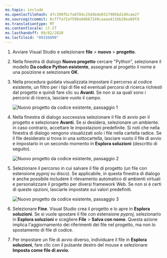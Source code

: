 ```yaml
---
ms.topic: include
ms.openlocfilehash: 47c390fbc7a6f84c25d4bde0317985bd149cae2f
ms.sourcegitcommit: 6cfffa72af599a9d667249caaaa411bb28ea69fd
ms.translationtype: MT
ms.contentlocale: it-IT
ms.lasthandoff: 09/02/2020
ms.locfileid: "89326098"
---
```

1. Avviare Visual Studio e selezionare **file**  >  **nuovo**  >  **progetto**.

1. Nella finestra di dialogo **Nuovo progetto** cercare "Python", selezionare il modello **Da codice Python esistente**, assegnare al progetto il nome e una posizione e selezionare **OK**.

1. Nella procedura guidata visualizzata impostare il percorso al codice esistente, un filtro per i tipi di file ed eventuali percorsi di ricerca richiesti dal progetto e quindi fare clic su **Avanti**. Se non si sa quali sono i percorsi di ricerca, lasciare vuoto il campo.

    ![Nuovo progetto da codice esistente, passaggio 1](../media/projects-from-existing-1.png)

1. Nella finestra di dialogo successiva selezionare il file di avvio per il progetto e selezionare **Avanti**. Se si desidera, selezionare un ambiente. in caso contrario, accettare le impostazioni predefinite. Si noti che nella finestra di dialogo vengono visualizzati solo i file nella cartella radice. Se il file desiderato si trova in una sottocartella, lasciare vuoto il file di avvio e impostarlo in un secondo momento in **Esplora soluzioni** (descritto di seguito).

    ![Nuovo progetto da codice esistente, passaggio 2](../media/projects-from-existing-2.png)

1. Selezionare il percorso in cui salvare il file di progetto (un file con estensione *pyproj* su disco). Se applicabile, in questa finestra di dialogo è anche possibile includere il rilevamento automatico di ambienti virtuali e personalizzare il progetto per diversi framework Web. Se non si è certi di queste opzioni, lasciarle impostate sui valori predefiniti.

    ![Nuovo progetto da codice esistente, passaggio 3](../media/projects-from-existing-3.png)

1. Selezionare **Fine**. Visual Studio crea il progetto e lo apre in **Esplora soluzioni**. Se si vuole spostare il file con estensione *pyproj*, selezionarlo in **Esplora soluzioni** e scegliere **File** > **Salva con nome**. Questa azione implica l'aggiornamento dei riferimenti dei file nel progetto, ma non lo spostamento di file di codice.

1. Per impostare un file di avvio diverso, individuare il file in **Esplora soluzioni**, fare clic con il pulsante destro del mouse e selezionare **Imposta come file di avvio**.